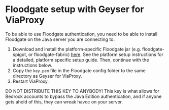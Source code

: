 # Floodgate setup with Geyser for ViaProxy

<div class="alert alert-info" role="alert">
	To be able to use Floodgate authentication, you need to be able to install Floodgate on the Java server you are connecting to.
</div>

1. Download and install the platform-specific Floodgate jar (e.g. floodgate-spigot, or floodgate-fabric) [here](https://geysermc.org/download). 
See the platform setup instructions for a detailed, platform specific setup guide. Then, continue with the instructions below.
2. Copy the `key.pem` file in the Floodgate config folder to the same directory as Geyser for ViaProxy. 
3. Restart ViaProxy.

<div class="alert alert-warning" role="alert">
	DO NOT DISTRIBUTE THIS KEY TO ANYBODY! This key is what allows for Bedrock accounts to bypass the Java Edition authentication, and if anyone gets ahold of this, they can wreak havoc on your server.
</div>
